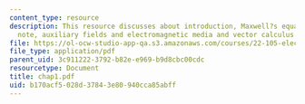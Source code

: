 ```yaml
---
content_type: resource
description: This resource discusses about introduction, Maxwell?s equations, historical
  note, auxiliary fields and electromagnetic media and vector calculus and notation.
file: https://ol-ocw-studio-app-qa.s3.amazonaws.com/courses/22-105-electromagnetic-interactions-fall-2005/b170acf5028d37843e80940cca85abff_chap1.pdf
file_type: application/pdf
parent_uid: 3c911222-3792-b82e-e969-b9d8cbc00cdc
resourcetype: Document
title: chap1.pdf
uid: b170acf5-028d-3784-3e80-940cca85abff
---
```

